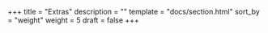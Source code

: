 +++
title = "Extras"
description = ""
template = "docs/section.html"
sort_by = "weight"
weight = 5
draft = false
+++
